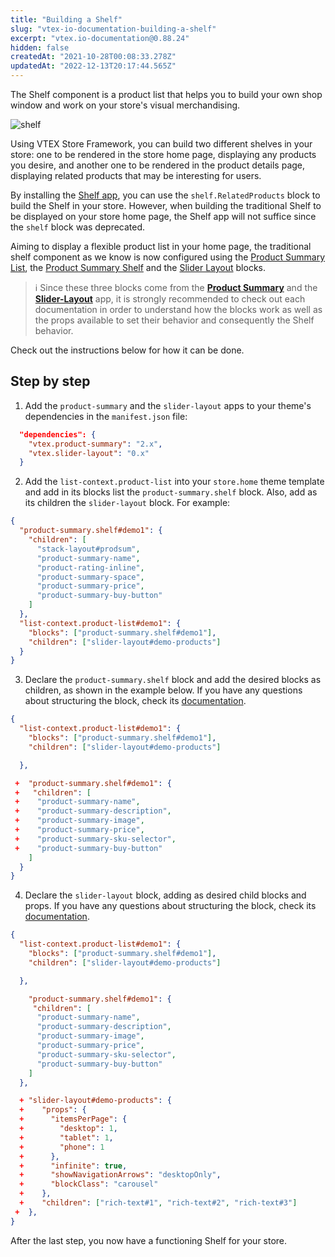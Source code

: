 ```yaml
---
title: "Building a Shelf"
slug: "vtex-io-documentation-building-a-shelf"
excerpt: "vtex.io-documentation@0.88.24"
hidden: false
createdAt: "2021-10-28T00:08:33.278Z"
updatedAt: "2022-12-13T20:17:44.565Z"
---
```


The Shelf component is a product list that helps you to build your own shop window and work on your store's visual merchandising.

![shelf](https://cdn.jsdelivr.net/gh/vtexdocs/dev-portal-content@main/images/vtex-io-documentation-building-a-shelf-0.png)

Using VTEX Store Framework, you can build two different shelves in your store: one to be rendered in the store home page, displaying any products you desire, and another one to be rendered in the product details page, displaying related products that may be interesting for users.

By installing the [Shelf app](https://developers.vtex.com/vtex-developer-docs/docs/vtex-shelf), you can use the `shelf.RelatedProducts` block to build the Shelf in your store. However, when building the traditional Shelf to be displayed on your store home page, the Shelf app will not suffice since the `shelf` block was deprecated.

Aiming to display a flexible product list in your home page, the traditional shelf component as we know is now configured using the [Product Summary List](https://developers.vtex.com/vtex-developer-docs/docs/vtex-product-summary-productsummarylist), the [Product Summary Shelf](https://vtex.io/docs/components/all/vtex.product-summary/) and the [Slider Layout](https://vtex.io/docs/components/all/vtex.slider-layout/) blocks.

> ℹ️ Since these three blocks come from the [**Product Summary**](https://github.com/vtex-apps/product-summary) and the [**Slider-Layout**](https://github.com/vtex-apps/slider-layout) app, it is strongly recommended to check out each documentation in order to understand how the blocks work as well as the props available to set their behavior and consequently the Shelf behavior.

Check out the instructions below for how it can be done.

## Step by step

1. Add the `product-summary` and the `slider-layout` apps to your theme's dependencies in the `manifest.json` file:

```json
  "dependencies": {
    "vtex.product-summary": "2.x",
    "vtex.slider-layout": "0.x"
  }
```

2. Add the `list-context.product-list` into your `store.home` theme template and add in its blocks list the `product-summary.shelf` block. Also, add as its children the `slider-layout` block. For example:

```json
{
  "product-summary.shelf#demo1": {
    "children": [
      "stack-layout#prodsum",
      "product-summary-name",
      "product-rating-inline",
      "product-summary-space",
      "product-summary-price",
      "product-summary-buy-button"
    ]
  },
  "list-context.product-list#demo1": {
    "blocks": ["product-summary.shelf#demo1"],
    "children": ["slider-layout#demo-products"]
  }
}
```

3. Declare the `product-summary.shelf` block and add the desired blocks as children, as shown in the example below. If you have any questions about structuring the block, check its [documentation](https://developers.vtex.com/vtex-developer-docs/docs/vtex-product-summary).

```json
{
  "list-context.product-list#demo1": {
    "blocks": ["product-summary.shelf#demo1"],
    "children": ["slider-layout#demo-products"]

  },

 +  "product-summary.shelf#demo1": {
 +   "children": [
 +    "product-summary-name",
 +    "product-summary-description",
 +    "product-summary-image",
 +    "product-summary-price",
 +    "product-summary-sku-selector",
 +    "product-summary-buy-button"
    ]
  }
}
```

4. Declare the `slider-layout` block, adding as desired child blocks and props. If you have any questions about structuring the block, check its [documentation](https://developers.vtex.com/vtex-developer-docs/docs/vtex-slider-layout).

```json
{
  "list-context.product-list#demo1": {
    "blocks": ["product-summary.shelf#demo1"],
    "children": ["slider-layout#demo-products"]

  },

    "product-summary.shelf#demo1": {
     "children": [
      "product-summary-name",
      "product-summary-description",
      "product-summary-image",
      "product-summary-price",
      "product-summary-sku-selector",
      "product-summary-buy-button"
    ]
  },

  + "slider-layout#demo-products": {
  +    "props": {
  +      "itemsPerPage": {
  +        "desktop": 1,
  +        "tablet": 1,
  +        "phone": 1
  +      },
  +      "infinite": true,
  +      "showNavigationArrows": "desktopOnly",
  +      "blockClass": "carousel"
  +    },
  +    "children": ["rich-text#1", "rich-text#2", "rich-text#3"]
 +  },
}
```

After the last step, you now have a functioning Shelf for your store.
